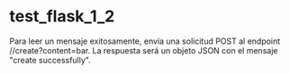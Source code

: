 # test_flask_1_2

Para leer un mensaje exitosamente, envía una solicitud POST al endpoint //create?content=bar. La respuesta será un objeto JSON con el mensaje "create successfully".
